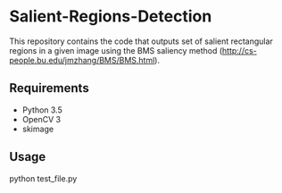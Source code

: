 # Salient-Regions-Detection
This repository contains the code that outputs set of salient rectangular regions in a given image using the BMS saliency method (http://cs-people.bu.edu/jmzhang/BMS/BMS.html).

## Requirements
- Python 3.5
- OpenCV 3
- skimage

## Usage
python test_file.py

